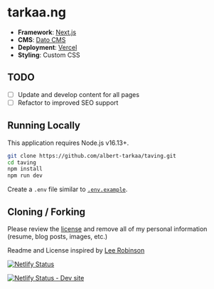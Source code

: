 # tarkaa.ng

- **Framework**: [Next.js](https://nextjs.org/)
- **CMS**: [Dato CMS](https://www.datocms.com/)
- **Deployment**: [Vercel](https://netlify.com)
- **Styling**: Custom CSS

## TODO

- [ ] Update and develop content for all pages
- [ ] Refactor to improved SEO support

## Running Locally

This application requires Node.js v16.13+.

```bash
git clone https://github.com/albert-tarkaa/taving.git
cd taving
npm install
npm run dev 
```

Create a `.env` file similar to [`.env.example`](https://github.com/albert-tarkaa/taving/main/.env.example).

## Cloning / Forking

Please review the [license](https://github.com/albert-tarkaa/taving/blob/main/LICENSE.txt) and remove all of my personal information (resume, blog posts, images, etc.)

Readme and License inspired by [Lee Robinson](https://leerob.io/)

[![Netlify Status](https://api.netlify.com/api/v1/badges/88d26732-714d-4840-a240-cb3d5bfe8cdc/deploy-status)](https://app.netlify.com/sites/tavi/deploys)

[![Netlify Status - Dev site](https://api.netlify.com/api/v1/badges/44bbfe29-b0ff-4663-931a-233b3916b81c/deploy-status)](https://app.netlify.com/sites/tarkaa-dev/deploys)